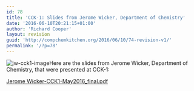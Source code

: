 ```yaml
---
id: 78
title: 'CCK-1: Slides from Jerome Wicker, Department of Chemistry'
date: '2016-06-10T20:21:15+01:00'
author: 'Richard Cooper'
layout: revision
guid: 'http://compchemkitchen.org/2016/06/10/74-revision-v1/'
permalink: '/?p=78'
---
```


![jw-cck1-image](http://compchemkitchen.org/wp-content/uploads/2016/06/jw-cck1-image-300x277.png)Here are the slides from Jerome Wicker, Department of Chemistry, that were presented at CCK-1:

[Jerome Wicker-CCK1-May2016\_final.pdf](http://compchemkitchen.org/wp-content/uploads/2016/06/Jerome-Wicker-CCK1-May2016_final.pdf)